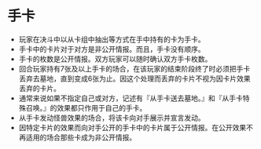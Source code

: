 # 手卡

* 玩家在决斗中以从卡组中抽出等方式在手中持有的卡为手卡。
* 手卡中的卡片对于对方是非公开情报。而且，手卡没有顺序。
* 手卡的枚数是公开情报。双方玩家可以随时确认双方手卡枚数。
* 回合玩家持有7张及以上手卡的场合，在该玩家的结束阶段终了时必须把手卡丢弃去墓地，直到变成6张为止。因这个处理而丢弃的卡片不视为因卡片效果丢弃的卡片。
* 通常来说如果不指定自己或对方，记述有『从手卡送去墓地。』和『从手卡特殊召唤。』的效果都只作用于自己的手卡。
* 从手卡发动怪兽效果的场合，将该卡向对手展示并宣言发动。
* 因特定卡片的效果而向对手公开的手卡中的卡片属于公开情报。在公开效果不再适用的场合那些卡成为非公开情报。


